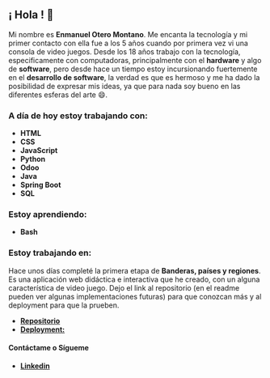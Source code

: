## ¡ Hola ! 👋

Mi nombre es **Enmanuel Otero Montano**. Me encanta la tecnología y mi primer contacto con ella fue a los 5 años cuando por primera vez vi una consola de video juegos. Desde los 18 años trabajo con la tecnología, especificamente con computadoras, principalmente con el **hardware** y algo de **software**, pero desde hace un tiempo estoy incursionando fuertemente en el **desarrollo de software**, la verdad es que es hermoso y me ha dado la posibilidad de expresar mis ideas, ya que para nada soy bueno en las diferentes esferas del arte 😄.

### A día de hoy estoy trabajando con:
- **HTML**
- **CSS**
- **JavaScript**
- **Python**
- **Odoo**
- **Java**
- **Spring Boot**
- **SQL**

### Estoy aprendiendo:
- **Bash**


### Estoy trabajando en:
Hace unos días completé la primera etapa de **Banderas, países y regiones**. Es una aplicación web didáctica e interactiva que he creado, con un alguna característica de video juego. Dejo el link al repositorio (en el readme pueden ver algunas implementaciones futuras) para que conozcan más y al deployment para que la prueben.
- [**Repositorio**](https://github.com/Enmanuel-Otero-Montano/Juego-de-Banderas)
- [**Deployment:**](https://enmanuel-otero-montano.github.io/Juego-de-Banderas/)

#### Contáctame o Sígueme
- [**Linkedin**](https://www.linkedin.com/in/enmanuel-otero-montano// "linkedin")
